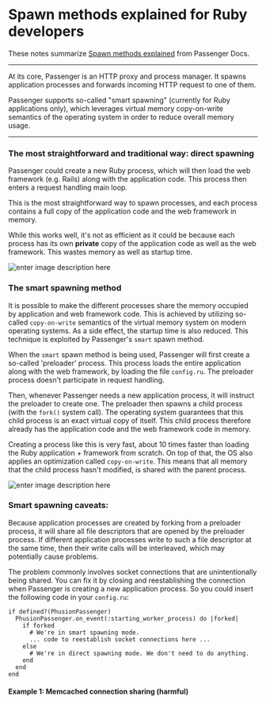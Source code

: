 # Spawn methods explained  for Ruby developers
These notes summarize [Spawn methods explained](https://www.phusionpassenger.com/library/indepth/ruby/spawn_methods/) from Passenger Docs. 

---

At its core, Passenger is an HTTP proxy and process manager. It spawns application processes and forwards incoming HTTP request to one of them.

Passenger supports so-called "smart spawning" (currently for Ruby applications only), which leverages virtual memory copy-on-write semantics of the operating system in order to reduce overall memory usage.

---

### The most straightforward and traditional way: direct spawning

Passenger could create a new Ruby process, which will then load the web framework (e.g. Rails) along with the application code. This process then enters a request handling main loop.

This is the most straightforward way to spawn processes, and each process contains a full copy of the application code and the web framework in memory.

While this works well, it's not as efficient as it could be because each process has its own **private** copy of the application code as well as the web framework. This wastes memory as well as startup time.

![enter image description here](https://www.phusionpassenger.com/library/indepth/spawn_methods/direct_spawning-7fd82545.png)
### The smart spawning method
It is possible to make the different processes share the memory occupied by application and web framework code. This is achieved by utilizing so-called `copy-on-write` semantics of the virtual memory system on modern operating systems. As a side effect, the startup time is also reduced. This technique is exploited by Passenger's `smart` spawn method.

When the `smart` spawn method is being used, Passenger will first create a so-called 'preloader' process. This process loads the entire application along with the web framework, by loading the file `config.ru`. The preloader process doesn't participate in request handling.

Then, whenever Passenger needs a new application process, it will instruct the preloader to create one. The preloader then spawns a child process (with the `fork()` system call). The operating system guarantees that this child process is an exact virtual copy of itself. This child process therefore already has the application code and the web framework code in memory.

Creating a process like this is very fast, about 10 times faster than loading the Ruby application + framework from scratch. On top of that, the OS also applies an optimization called `copy-on-write`. This means that all memory that the child process hasn't modified, is shared with the parent process.

![enter image description here](https://www.phusionpassenger.com/library/indepth/spawn_methods/smart_spawning-45966b9d.png)
### Smart spawning caveats:
Because application processes are created by forking from a preloader process, it will share all file descriptors that are opened by the preloader process. If different application processes write to such a file descriptor at the same time, then their write calls will be interleaved, which may potentially cause problems.

The problem commonly involves socket connections that are unintentionally being shared. You can fix it by closing and reestablishing the connection when Passenger is creating a new application process. So you could insert the following code in your `config.ru`:
```
if defined?(PhusionPassenger)
  PhusionPassenger.on_event(:starting_worker_process) do |forked|
    if forked
      # We're in smart spawning mode.
      ... code to reestablish socket connections here ...
    else
      # We're in direct spawning mode. We don't need to do anything.
    end
  end
end
```
#### Example 1: Memcached connection sharing (harmful)
<!--stackedit_data:
eyJoaXN0b3J5IjpbMTg1MDMyNDgyNSwxMzE1ODE3MzAxLC0xOD
kyMjYyNDcsLTUxNjk3MTkxMl19
-->